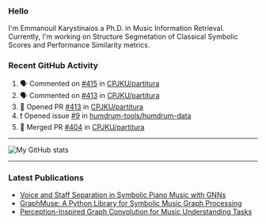 ### Hello

I'm Emmanouil Karystinaios a Ph.D. in Music Information Retrieval.
Currently, I'm working on Structure Segmetation of Classical Symbolic Scores and Performance Similarity metrics.


### Recent GitHub Activity
  
<!--START_SECTION:activity-->
1. 🗣 Commented on [#415](https://github.com/CPJKU/partitura/issues/415#issuecomment-2599586909) in [CPJKU/partitura](https://github.com/CPJKU/partitura)
2. 🗣 Commented on [#413](https://github.com/CPJKU/partitura/pull/413#issuecomment-2587315088) in [CPJKU/partitura](https://github.com/CPJKU/partitura)
3. 💪 Opened PR [#413](https://github.com/CPJKU/partitura/pull/413) in [CPJKU/partitura](https://github.com/CPJKU/partitura)
4. ❗ Opened issue [#9](https://github.com/humdrum-tools/humdrum-data/issues/9) in [humdrum-tools/humdrum-data](https://github.com/humdrum-tools/humdrum-data)
5. 🎉 Merged PR [#404](https://github.com/CPJKU/partitura/pull/404) in [CPJKU/partitura](https://github.com/CPJKU/partitura)
<!--END_SECTION:activity-->

---

![My GitHub stats](https://github-readme-stats.vercel.app/api?username=manoskary&show_icons=true&theme=radical)


<!--
**manoskary/manoskary** is a ✨ _special_ ✨ repository because its `README.md` (this file) appears on your GitHub profile.

Here are some ideas to get you started:

- 🔭 I’m currently working on ...
- 🌱 I’m currently learning ...
- 👯 I’m looking to collaborate on ...
- 🤔 I’m looking for help with ...
- 💬 Ask me about ...
- 📫 How to reach me: ...
- 😄 Pronouns: ...
- ⚡ Fun fact: ...
-->

---

### Latest Publications

<!-- BLOG-POST-LIST:START -->
- [Voice and Staff Separation in Symbolic Piano Music with GNNs](https://towardsdatascience.com/voice-and-staff-separation-in-symbolic-piano-music-with-gnns-0cab100629cf?source=rss-9d63e988ed0c------2)
- [GraphMuse: A Python Library for Symbolic Music Graph Processing](https://towardsdatascience.com/graphmuse-a-python-library-for-symbolic-music-graph-processing-40dbd9baf319?source=rss-9d63e988ed0c------2)
- [Perception-Inspired Graph Convolution for Music Understanding Tasks](https://towardsdatascience.com/perception-inspired-graph-convolution-for-music-understanding-tasks-4d2ba1be48e7?source=rss-9d63e988ed0c------2)
<!-- BLOG-POST-LIST:END -->

